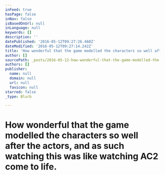 ```yaml
---
inFeed: true
hasPage: false
inNav: false
isBasedOnUrl: null
inLanguage: null
keywords: []
description: ''
datePublished: '2016-05-12T09:27:26.460Z'
dateModified: '2016-05-12T09:27:14.242Z'
title: 'How wonderful that the game modelled the characters so well after the actors, and as such watching this was like watching AC2 come to life.'
author: []
sourcePath: _posts/2016-05-12-how-wonderful-that-the-game-modelled-the-characters-so-well.md
authors: []
publisher:
  name: null
  domain: null
  url: null
  favicon: null
starred: false
_type: Blurb

---
```

# How wonderful that the game modelled the characters so well after the actors, and as such watching this was like watching AC2 come to life.